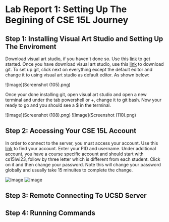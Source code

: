 # Lab Report 1: Setting Up The Begining of CSE 15L Journey 
 
 
## Step 1: Installing Visual Art Studio and Setting Up The Enviroment 

Download visual art studio, if you haven't done so. Use this [link](https://code.visualstudio.com/) to get started. Once you have download visual art studio,
use this [link](https://gitforwindows.org/) to download git. To set up git, click next on everything except the default editor and change it to using visual 
art studio as default editor. As shown below: 

![Image](Screenshot (105).png)

Once your done installing git, open visual art studio and open a new terminal and under the tab powershell or +, change it to git bash. Now your ready to go and 
you should see a $ in the terminal. 

![Image](Screenshot (108).png) 
![Image](Screenshot (110).png) 

## Step 2: Accessing Your CSE 15L Account 

In order to connect to the server, you must access your account. Use this [link](https://sdacs.ucsd.edu/~icc/index.php) to find your account. Enter your PID and
username. Under additional account, you have a course specific account and should start with cs15lwi23, follow by three letter which is different from each student. Click on it and then change your password. Note this will change your password globally and usually take 15 minuites to complete the change. 

![Image]() 
![Image]()

## Step 3: Remote Connecting To UCSD Server

## Step 4: Running Commands 
